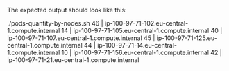 The expected output should look like this:

./pods-quantity-by-nodes.sh
      46 | ip-100-97-71-102.eu-central-1.compute.internal
      14 | ip-100-97-71-105.eu-central-1.compute.internal
      40 | ip-100-97-71-107.eu-central-1.compute.internal
      45 | ip-100-97-71-125.eu-central-1.compute.internal
      44 | ip-100-97-71-14.eu-central-1.compute.internal
      10 | ip-100-97-71-156.eu-central-1.compute.internal
      42 | ip-100-97-71-21.eu-central-1.compute.internal
